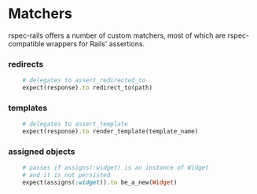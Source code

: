 # Matchers

rspec-rails offers a number of custom matchers, most of which are
rspec-compatible wrappers for Rails' assertions.

### redirects

```ruby
    # delegates to assert_redirected_to
    expect(response).to redirect_to(path)
```

### templates

```ruby
    # delegates to assert_template
    expect(response).to render_template(template_name)
```

### assigned objects

```ruby
    # passes if assigns(:widget) is an instance of Widget
    # and it is not persisted
    expect(assigns(:widget)).to be_a_new(Widget)
```
